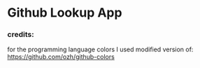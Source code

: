 # Github Lookup App



### credits:
for the programming language colors I used modified version of: https://github.com/ozh/github-colors